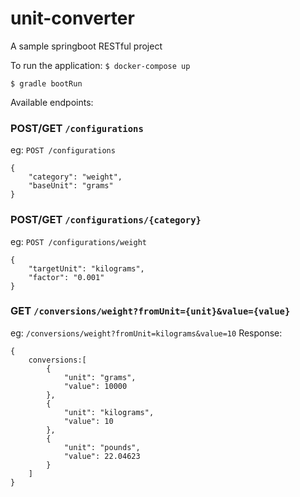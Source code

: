 # unit-converter
A sample springboot RESTful project

To run the application:
`$ docker-compose up`

`$ gradle bootRun`


Available endpoints:

### POST/GET `/configurations`

eg: `POST /configurations`
```
{
    "category": "weight",
    "baseUnit": "grams"
}
```

### POST/GET `/configurations/{category}`

eg: `POST /configurations/weight`
```
{
    "targetUnit": "kilograms",
    "factor": "0.001"
}
```

### GET `/conversions/weight?fromUnit={unit}&value={value}`
eg: `/conversions/weight?fromUnit=kilograms&value=10`
Response:

```
{
    conversions:[
        {
            "unit": "grams",
            "value": 10000
        },
        {
            "unit": "kilograms",
            "value": 10
        },
        {
            "unit": "pounds",
            "value": 22.04623
        }
    ]
}
```
